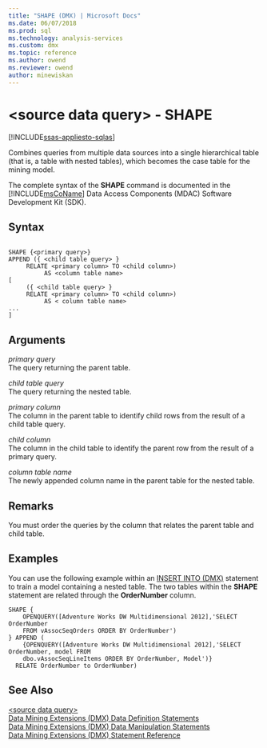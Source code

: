 ```yaml
---
title: "SHAPE (DMX) | Microsoft Docs"
ms.date: 06/07/2018
ms.prod: sql
ms.technology: analysis-services
ms.custom: dmx
ms.topic: reference
ms.author: owend
ms.reviewer: owend
author: minewiskan
---
```

# &lt;source data query&gt; - SHAPE
[!INCLUDE[ssas-appliesto-sqlas](../includes/ssas-appliesto-sqlas.md)]

  Combines queries from multiple data sources into a single hierarchical table (that is, a table with nested tables), which becomes the case table for the mining model.  
  
 The complete syntax of the **SHAPE** command is documented in the [!INCLUDE[msCoName](../includes/msconame-md.md)] Data Access Components (MDAC) Software Development Kit (SDK).  
  
## Syntax  
  
```  
  
SHAPE {<primary query>}  
APPEND ({ <child table query> }   
     RELATE <primary column> TO <child column>)   
          AS <column table name>  
[  
     ({ <child table query> }   
     RELATE <primary column> TO <child column>)   
          AS < column table name>  
...  
]       
```  
  
## Arguments  
 *primary query*  
 The query returning the parent table.  
  
 *child table query*  
 The query returning the nested table.  
  
 *primary column*  
 The column in the parent table to identify child rows from the result of a child table query.  
  
 *child column*  
 The column in the child table to identify the parent row from the result of a primary query.  
  
 *column table name*  
 The newly appended column name in the parent table for the nested table.  
  
## Remarks  
 You must order the queries by the column that relates the parent table and child table.  
  
## Examples  
 You can use the following example within an [INSERT INTO &#40;DMX&#41;](../dmx/insert-into-dmx.md) statement to train a model containing a nested table. The two tables within the **SHAPE** statement are related through the **OrderNumber** column.  
  
```  
SHAPE {  
    OPENQUERY([Adventure Works DW Multidimensional 2012],'SELECT OrderNumber  
    FROM vAssocSeqOrders ORDER BY OrderNumber')  
} APPEND (  
    {OPENQUERY([Adventure Works DW Multidimensional 2012],'SELECT OrderNumber, model FROM   
    dbo.vAssocSeqLineItems ORDER BY OrderNumber, Model')}  
  RELATE OrderNumber to OrderNumber)   
```  
  
## See Also  
 [&#60;source data query&#62;](../dmx/source-data-query.md)   
 [Data Mining Extensions &#40;DMX&#41; Data Definition Statements](../dmx/dmx-statements-data-definition.md)   
 [Data Mining Extensions &#40;DMX&#41; Data Manipulation Statements](../dmx/dmx-statements-data-manipulation.md)   
 [Data Mining Extensions &#40;DMX&#41; Statement Reference](../dmx/data-mining-extensions-dmx-statements.md)  
  
  
